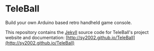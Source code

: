 TeleBall
========

Build your own Arduino based retro handheld game console.

This repository contains the [Jekyll](http://jekyllrb.com) source code
for TeleBall's project website and documentation:
[http://sy2002.github.io/TeleBall](http://sy2002.github.io/TeleBall)
